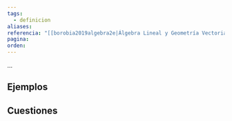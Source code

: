 ```yaml
---
tags:
  - definicion
aliases: 
referencia: "[[borobia2019algebra2e|Álgebra Lineal y Geometría Vectorial (2a ed)]]"
pagina: 
orden:
---
```

...

## Ejemplos

## Cuestiones
